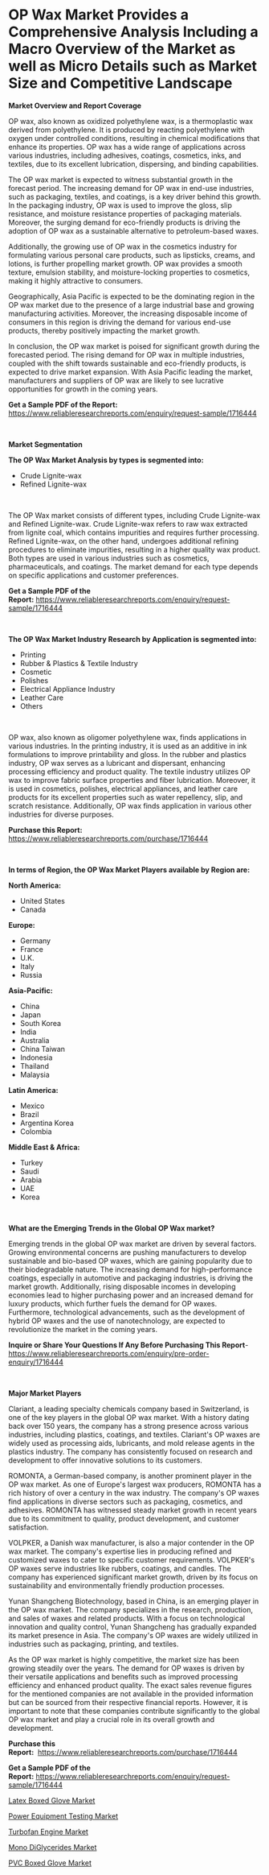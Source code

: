 <p><h1>OP Wax Market Provides a Comprehensive Analysis Including a Macro Overview of the Market as well as Micro Details such as Market Size and Competitive Landscape</h1></p><p><strong>Market Overview and Report Coverage</strong></p>
<p><p>OP wax, also known as oxidized polyethylene wax, is a thermoplastic wax derived from polyethylene. It is produced by reacting polyethylene with oxygen under controlled conditions, resulting in chemical modifications that enhance its properties. OP wax has a wide range of applications across various industries, including adhesives, coatings, cosmetics, inks, and textiles, due to its excellent lubrication, dispersing, and binding capabilities.</p><p>The OP wax market is expected to witness substantial growth in the forecast period. The increasing demand for OP wax in end-use industries, such as packaging, textiles, and coatings, is a key driver behind this growth. In the packaging industry, OP wax is used to improve the gloss, slip resistance, and moisture resistance properties of packaging materials. Moreover, the surging demand for eco-friendly products is driving the adoption of OP wax as a sustainable alternative to petroleum-based waxes.</p><p>Additionally, the growing use of OP wax in the cosmetics industry for formulating various personal care products, such as lipsticks, creams, and lotions, is further propelling market growth. OP wax provides a smooth texture, emulsion stability, and moisture-locking properties to cosmetics, making it highly attractive to consumers.</p><p>Geographically, Asia Pacific is expected to be the dominating region in the OP wax market due to the presence of a large industrial base and growing manufacturing activities. Moreover, the increasing disposable income of consumers in this region is driving the demand for various end-use products, thereby positively impacting the market growth.</p><p>In conclusion, the OP wax market is poised for significant growth during the forecasted period. The rising demand for OP wax in multiple industries, coupled with the shift towards sustainable and eco-friendly products, is expected to drive market expansion. With Asia Pacific leading the market, manufacturers and suppliers of OP wax are likely to see lucrative opportunities for growth in the coming years.</p></p>
<p><strong>Get a Sample PDF of the Report:</strong> <a href="https://www.reliableresearchreports.com/enquiry/request-sample/1716444">https://www.reliableresearchreports.com/enquiry/request-sample/1716444</a></p>
<p>&nbsp;</p>
<p><strong>Market Segmentation</strong></p>
<p><strong>The OP Wax Market Analysis by types is segmented into:</strong></p>
<p><ul><li>Crude Lignite-wax</li><li>Refined Lignite-wax</li></ul></p>
<p>&nbsp;</p>
<p><p>The OP Wax market consists of different types, including Crude Lignite-wax and Refined Lignite-wax. Crude Lignite-wax refers to raw wax extracted from lignite coal, which contains impurities and requires further processing. Refined Lignite-wax, on the other hand, undergoes additional refining procedures to eliminate impurities, resulting in a higher quality wax product. Both types are used in various industries such as cosmetics, pharmaceuticals, and coatings. The market demand for each type depends on specific applications and customer preferences.</p></p>
<p><strong>Get a Sample PDF of the Report:</strong>&nbsp;<a href="https://www.reliableresearchreports.com/enquiry/request-sample/1716444">https://www.reliableresearchreports.com/enquiry/request-sample/1716444</a></p>
<p>&nbsp;</p>
<p><strong>The OP Wax Market Industry Research by Application is segmented into:</strong></p>
<p><ul><li>Printing</li><li>Rubber & Plastics & Textile Industry</li><li>Cosmetic</li><li>Polishes</li><li>Electrical Appliance Industry</li><li>Leather Care</li><li>Others</li></ul></p>
<p>&nbsp;</p>
<p><p>OP wax, also known as oligomer polyethylene wax, finds applications in various industries. In the printing industry, it is used as an additive in ink formulations to improve printability and gloss. In the rubber and plastics industry, OP wax serves as a lubricant and dispersant, enhancing processing efficiency and product quality. The textile industry utilizes OP wax to improve fabric surface properties and fiber lubrication. Moreover, it is used in cosmetics, polishes, electrical appliances, and leather care products for its excellent properties such as water repellency, slip, and scratch resistance. Additionally, OP wax finds application in various other industries for diverse purposes.</p></p>
<p><strong>Purchase this Report:</strong>&nbsp; <a href="https://www.reliableresearchreports.com/purchase/1716444">https://www.reliableresearchreports.com/purchase/1716444</a></p>
<p>&nbsp;</p>
<p><strong>In terms of Region, the OP Wax Market Players available by Region are:</strong></p>
<p>
    <p> <strong> North America: </strong>
        <ul>
            <li>United States</li>
            <li>Canada</li>
        </ul>
        </p> 
    <p> <strong> Europe: </strong>
        <ul>
            <li>Germany</li>
            <li>France</li>
            <li>U.K.</li>
            <li>Italy</li>
            <li>Russia</li>
        </ul>
        </p> 
    <p> <strong> Asia-Pacific: </strong>
        <ul>
            <li>China</li>
            <li>Japan</li>
            <li>South Korea</li>
            <li>India</li>
            <li>Australia</li>
            <li>China Taiwan</li>
            <li>Indonesia</li>
            <li>Thailand</li>
            <li>Malaysia</li>
        </ul>
        </p> 
    <p> <strong> Latin America: </strong>
        <ul>
            <li>Mexico</li>
            <li>Brazil</li>
            <li>Argentina Korea</li>
            <li>Colombia</li>
        </ul>
        </p> 
    <p> <strong> Middle East & Africa: </strong>
        <ul>
            <li>Turkey</li>
            <li>Saudi</li>
            <li>Arabia</li>
            <li>UAE</li>
            <li>Korea</li>
        </ul>
    </p>
    </p>
<p>&nbsp;</p>
<p><strong>What are the Emerging Trends in the Global OP Wax market?</strong></p>
<p><p>Emerging trends in the global OP wax market are driven by several factors. Growing environmental concerns are pushing manufacturers to develop sustainable and bio-based OP waxes, which are gaining popularity due to their biodegradable nature. The increasing demand for high-performance coatings, especially in automotive and packaging industries, is driving the market growth. Additionally, rising disposable incomes in developing economies lead to higher purchasing power and an increased demand for luxury products, which further fuels the demand for OP waxes. Furthermore, technological advancements, such as the development of hybrid OP waxes and the use of nanotechnology, are expected to revolutionize the market in the coming years.</p></p>
<p><strong>Inquire or Share Your Questions If Any Before Purchasing This Report</strong>- <a href="https://www.reliableresearchreports.com/enquiry/pre-order-enquiry/1716444">https://www.reliableresearchreports.com/enquiry/pre-order-enquiry/1716444</a></p>
<p>&nbsp;</p>
<p><strong>Major Market Players</strong></p>
<p><p>Clariant, a leading specialty chemicals company based in Switzerland, is one of the key players in the global OP wax market. With a history dating back over 150 years, the company has a strong presence across various industries, including plastics, coatings, and textiles. Clariant's OP waxes are widely used as processing aids, lubricants, and mold release agents in the plastics industry. The company has consistently focused on research and development to offer innovative solutions to its customers.</p><p>ROMONTA, a German-based company, is another prominent player in the OP wax market. As one of Europe's largest wax producers, ROMONTA has a rich history of over a century in the wax industry. The company's OP waxes find applications in diverse sectors such as packaging, cosmetics, and adhesives. ROMONTA has witnessed steady market growth in recent years due to its commitment to quality, product development, and customer satisfaction.</p><p>VOLPKER, a Danish wax manufacturer, is also a major contender in the OP wax market. The company's expertise lies in producing refined and customized waxes to cater to specific customer requirements. VOLPKER's OP waxes serve industries like rubbers, coatings, and candles. The company has experienced significant market growth, driven by its focus on sustainability and environmentally friendly production processes.</p><p>Yunan Shangcheng Biotechnology, based in China, is an emerging player in the OP wax market. The company specializes in the research, production, and sales of waxes and related products. With a focus on technological innovation and quality control, Yunan Shangcheng has gradually expanded its market presence in Asia. The company's OP waxes are widely utilized in industries such as packaging, printing, and textiles.</p><p>As the OP wax market is highly competitive, the market size has been growing steadily over the years. The demand for OP waxes is driven by their versatile applications and benefits such as improved processing efficiency and enhanced product quality. The exact sales revenue figures for the mentioned companies are not available in the provided information but can be sourced from their respective financial reports. However, it is important to note that these companies contribute significantly to the global OP wax market and play a crucial role in its overall growth and development.</p></p>
<p><strong>Purchase this Report:</strong>&nbsp;&nbsp;<a href="https://www.reliableresearchreports.com/purchase/1716444">https://www.reliableresearchreports.com/purchase/1716444</a></p>
<p></p>
<p><strong>Get a Sample PDF of the Report:</strong>&nbsp;<a href="https://www.reliableresearchreports.com/enquiry/request-sample/1716444">https://www.reliableresearchreports.com/enquiry/request-sample/1716444</a></p>
<p><p><a href="https://medium.com/@ridhantakke90/latex-boxed-glove-market-share-evolution-and-market-growth-trends-2023-2030-78492490c945">Latex Boxed Glove Market</a></p><p><a href="https://github.com/vimar16th/Market-Research-Report-List-1/blob/main/power-equipment-testing-market.md">Power Equipment Testing Market</a></p><p><a href="https://github.com/luckyshygirl/Market-Research-Report-List-1/blob/main/turbofan-engine-market.md">Turbofan Engine Market</a></p><p><a href="https://www.linkedin.com/pulse/mono-diglycerides-market-size-growth-forecast-from-2023--ys7qe/">Mono DiGlycerides Market</a></p><p><a href="https://medium.com/@reportprime01/pvc-boxed-glove-market-exploring-market-share-market-trends-and-future-growth-b67a21d015d5">PVC Boxed Glove Market</a></p></p>